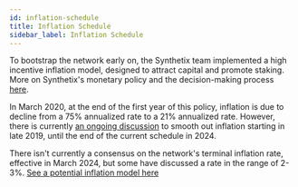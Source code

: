 ```yaml
---
id: inflation-schedule
title: Inflation Schedule
sidebar_label: Inflation Schedule
---
```


To bootstrap the network early on, the Synthetix team implemented a high incentive inflation model, designed to attract capital and promote staking. More on Synthetix's monetary policy and the decision-making process <a class="link" target="_blank" href="https://blog.synthetix.io/synthetix-monetary-policy-changes/">here</a>. 

In March 2020, at the end of the first year of this policy, inflation is due to decline from a 75% annualized rate to a 21% annualized rate. However, there is currently <a href="https://github.com/Synthetixio/SIPs/issues/36" target="_blank" class="link">an ongoing discussion</a> to smooth out inflation starting in late 2019, until the end of the current schedule in 2024. 

There isn't currently a consensus on the network's terminal inflation rate, effective in March 2024, but some have discussed a rate in the range of 2-3%. <a href="https://docs.google.com/spreadsheets/d/1x2YB-JfKqzzhTgQasAhX1S-VWG2yJlKFkaHzVubhGtk/edit#gid=51157619" class="link" target="_blank">See a potential inflation model here</a>